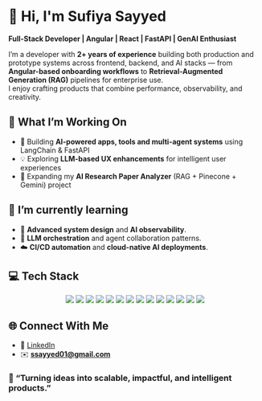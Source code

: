 # 👋 Hi, I'm Sufiya Sayyed

**Full-Stack Developer | Angular | React | FastAPI | GenAI Enthusiast**

I’m a developer with **2+ years of experience** building both production and prototype systems across frontend, backend, and AI stacks — from **Angular-based onboarding workflows** to **Retrieval-Augmented Generation (RAG)** pipelines for enterprise use.  
I enjoy crafting products that combine performance, observability, and creativity.



## 🧠 What I’m Working On
- 🚀 Building **AI-powered apps, tools and multi-agent systems** using LangChain & FastAPI  
- 💡 Exploring **LLM-based UX enhancements** for intelligent user experiences  
- 🧩 Expanding my **AI Research Paper Analyzer** (RAG + Pinecone + Gemini) project  




## 🌱 I’m currently learning
- 🧠 **Advanced system design** and **AI observability**.  
- 🧬 **LLM orchestration** and agent collaboration patterns.  
- ☁️ **CI/CD automation** and **cloud-native AI deployments**.




## 💻 Tech Stack

<p align="center">
  <img src="https://img.shields.io/badge/-JavaScript-F7DF1E?style=for-the-badge&logo=javascript&logoColor=black" />
  <img src="https://img.shields.io/badge/-TypeScript-3178C6?style=for-the-badge&logo=typescript&logoColor=white" />
  <img src="https://img.shields.io/badge/-HTML5-E34F26?style=for-the-badge&logo=html5&logoColor=white" />
  <img src="https://img.shields.io/badge/-CSS3-1572B6?style=for-the-badge&logo=css3&logoColor=white" />
  <img src="https://img.shields.io/badge/-Angular-DD0031?style=for-the-badge&logo=angular&logoColor=white" />
  <img src="https://img.shields.io/badge/-React-61DAFB?style=for-the-badge&logo=react&logoColor=black" />
  <img src="https://img.shields.io/badge/-TailwindCSS-06B6D4?style=for-the-badge&logo=tailwindcss&logoColor=white" />
  <img src="https://img.shields.io/badge/-Python-3776AB?style=for-the-badge&logo=python&logoColor=white" />
  <img src="https://img.shields.io/badge/-FastAPI-009688?style=for-the-badge&logo=fastapi&logoColor=white" />
  <img src="https://img.shields.io/badge/-MongoDB-47A248?style=for-the-badge&logo=mongodb&logoColor=white" />
  <img src="https://img.shields.io/badge/-LangChain-00B16A?style=for-the-badge&logo=chainlink&logoColor=white" />
  <img src="https://img.shields.io/badge/-LLM-7B68EE?style=for-the-badge&logo=openai&logoColor=white" />
  <img src="https://img.shields.io/badge/-Pinecone-008080?style=for-the-badge&logo=pinecone&logoColor=white" />
  <img src="https://img.shields.io/badge/-OpenSearch-005EB8?style=for-the-badge&logo=opensearch&logoColor=white" />
</p>





## 🌐 Connect With Me

- 💼 [LinkedIn](https://www.linkedin.com/in/sufiya-sayyed-737534205/)  
- ✉️ **ssayyed01@gmail.com**  


### 💬 “Turning ideas into scalable, impactful, and intelligent products.”

